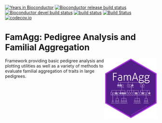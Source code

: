 [![Years in Bioconductor](http://www.bioconductor.org/shields/years-in-bioc/FamAgg.svg)](http://www.bioconductor.org/packages/release/bioc/html/FamAgg.html)
[![Bioconductor release build status](http://www.bioconductor.org/shields/build/release/bioc/FamAgg.svg)](http://www.bioconductor.org/packages/release/bioc/html/FamAgg.html)
[![Bioconductor devel build status](http://www.bioconductor.org/shields/build/devel/bioc/FamAgg.svg)](http://www.bioconductor.org/checkResults/devel/bioc-LATEST/FamAgg.html)
[![build status](https://github.com/EuracBiomedicalResearch/FamAgg/workflows/R-CMD-check/badge.svg)](https://github.com/EuracBiomedicalResearch/FamAgg/actions?query=workflow%3AR-CMD-check)
[![Build Status](https://travis-ci.org/EuracBiomedicalResearch/FamAgg.svg?branch=master)](https://travis-ci.org/EuracBiomedicalResearch/FamAgg)
[![codecov.io](https://codecov.io/github/EuracBiomedicalResearch/FamAgg/coverage.svg?branch=master)](https://codecov.io/github/EuracBiomedicalResearch/FamAgg?branch=master)

# FamAgg: Pedigree Analysis and Familial Aggregation

<img align = "right" src="https://raw.githubusercontent.com/Bioconductor/BiocStickers/master/FamAgg/FamAgg.png" height="200">

Framework providing basic pedigree analysis and plotting utilities as well as a
variety of methods to evaluate familial aggregation of traits in large
pedigrees.
